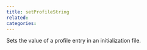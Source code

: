 ```yaml
---
title: setProfileString
related:
categories:
---
```


Sets the value of a profile entry in an initialization file.